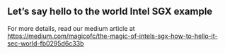 ## Let’s say hello to the world Intel SGX example

For more details, read our medium article at https://medium.com/magicofc/the-magic-of-intels-sgx-how-to-hello-it-sec-world-fb0295d6c33b
